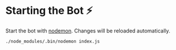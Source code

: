 # Starting the Bot ⚡️

Start the bot with [nodemon](https://github.com/remy/nodemon). Changes will be reloaded automatically.

```sh
./node_modules/.bin/nodemon index.js
```
